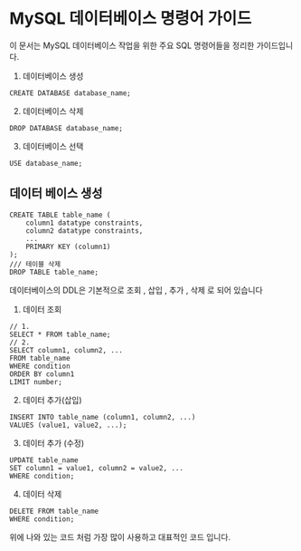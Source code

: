 # MySQL 데이터베이스 명령어 가이드
이 문서는 MySQL 데이터베이스 작업을 위한 주요 SQL 명령어들을 정리한 가이드입니다.
1. 데이터베이스 생성
```
CREATE DATABASE database_name;
```
2. 데이터베이스 삭제
```
DROP DATABASE database_name;
```
3. 데이터베이스 선택
```
USE database_name;
```
## 데이터 베이스 생성
```
CREATE TABLE table_name (
    column1 datatype constraints,
    column2 datatype constraints,
    ...
    PRIMARY KEY (column1)
);
/// 테이블 삭제
DROP TABLE table_name;
```
데이터베이스의 DDL은 기본적으로  조회 , 삽입 , 추가 , 삭제 로 되어 있습니다
1. 데이터 조회
```
// 1.
SELECT * FROM table_name;
// 2.
SELECT column1, column2, ...
FROM table_name
WHERE condition
ORDER BY column1
LIMIT number;
```
2. 데이터 추가(삽입)
```
INSERT INTO table_name (column1, column2, ...)
VALUES (value1, value2, ...);
```
3. 데이터 추가 (수정)
```
UPDATE table_name
SET column1 = value1, column2 = value2, ...
WHERE condition;
```
4. 데이터 삭제
```
DELETE FROM table_name
WHERE condition;
```
위에 나와 있는 코드 처럼 가장 많이 사용하고 대표적인 코드 입니다.
